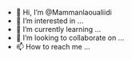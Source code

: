 - 👋 Hi, I’m @Mammanlaoualiidi
- 👀 I’m interested in ...
- 🌱 I’m currently learning ...
- 💞️ I’m looking to collaborate on ...
- 📫 How to reach me ...

<!---
Mammanlaoualiidi/Mammanlaoualiidi is a ✨ special ✨ repository because its `README.md` (this file) appears on your GitHub profile.
You can click the Preview link to take a look at your changes.
--->
